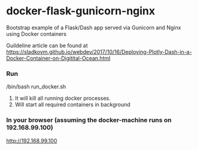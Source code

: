 # docker-flask-gunicorn-nginx
Bootstrap example of a Flask/Dash app served via Gunicorn and Nginx using Docker containers

Guildeline article can be found at https://sladkovm.github.io/webdev/2017/10/16/Deploying-Plotly-Dash-in-a-Docker-Container-on-Digitital-Ocean.html

### Run

/bin/bash run_docker.sh

1. It will kill all running docker processes.
2. Will start all required containers in background

### In your browser (assuming the docker-machine runs on 192.168.99.100)

http://192.168.99.100
